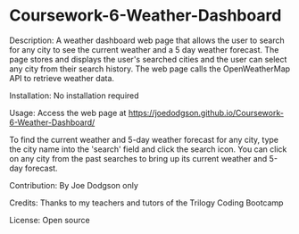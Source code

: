 # Coursework-6-Weather-Dashboard

Description: A weather dashboard web page that allows the user to search for any city to see the current weather and a 5 day weather forecast. The page stores and displays the user's searched cities and the user can select any city from their search history. The web page calls the OpenWeatherMap API to retrieve weather data.

Installation: No installation required

Usage: Access the web page at https://joedodgson.github.io/Coursework-6-Weather-Dashboard/

To find the current weather and 5-day weather forecast for any city, type the city name into the 'search' field and click the search icon. You can click on any city from the past searches to bring up its current weather and 5-day forecast.

Contribution: By Joe Dodgson only

Credits: Thanks to my teachers and tutors of the Trilogy Coding Bootcamp

License: Open source